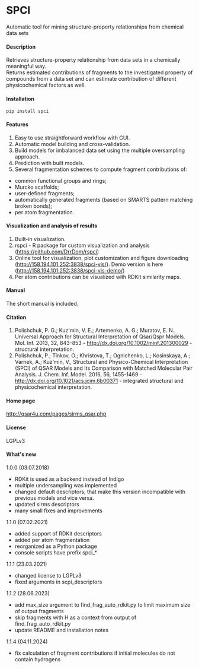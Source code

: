 # SPCI

Automatic tool for mining structure-property relationships from chemical data sets

#### Description

Retrieves structure-property relationship from data sets in a chemically meaningful way.  
Returns estimated contributions of fragments to the investigated property of compounds from a data set and can estimate contribution of different physicochemical factors as well.

#### Installation

`pip install spci`

#### Features

1. Easy to use straightforward workflow with GUI.
2. Automatic model building and cross-validation.
3. Build models for imbalanced data set using the multiple oversampling approach.
4. Prediction with built models.
5. Several fragmentation schemes to compute fragment contributions of:
  - common functional groups and rings;  
  - Murcko scaffolds;  
  - user-defined fragments;  
  - automatically generated fragments (based on SMARTS pattern matching broken bonds);  
  - per atom fragmentation.

#### Visualization and analysis of results

1. Built-in visualization.
2. rspci - R package for custom visualization and analysis (https://github.com/DrrDom/rspci)
3. Online tool for visualization, plot customization and figure downloading (http://158.194.101.252:3838/spci-vis/). Demo version is here (http://158.194.101.252:3838/spci-vis-demo/)
4. Per atom contributions can be visualized with RDKit similarity maps.

#### Manual

The short manual is included.

#### Citation

1.	Polishchuk, P. G.; Kuz'min, V. E.; Artemenko, A. G.; Muratov, E. N., Universal Approach for Structural Interpretation of Qsar/Qspr Models. Mol. Inf. 2013, 32, 843-853 - http://dx.doi.org/10.1002/minf.201300029 - structural interpretation.
2.	Polishchuk, P.; Tinkov, O.; Khristova, T.; Ognichenko, L.; Kosinskaya, A.; Varnek, A.; Kuz’min, V., Structural and Physico-Chemical Interpretation (SPCI) of QSAR Models and Its Comparison with Matched Molecular Pair Analysis. J. Chem. Inf. Model. 2016, 56, 1455-1469 - http://dx.doi.org/10.1021/acs.jcim.6b00371 - integrated structural and physicochemical interpretation.

#### Home page

http://qsar4u.com/pages/sirms_qsar.php

#### License

LGPLv3

#### What's new

1.0.0 (03.07.2018)
- RDKit is used as a backend instead of Indigo
- multiple undersampling was implemented
- changed default descriptors, that make this version incompatible with previous models and vice versa.
- updated sirms descriptors
- many small fixes and improvements

1.1.0 (07.02.2021)
- added support of RDKit descriptors
- added per atom fragmentation
- reorganized as a Python package
- console scripts have prefix spci_*

1.1.1 (23.03.2021)
- changed license to LGPLv3
- fixed arguments in scpi_descriptors

1.1.2 (28.06.2023)
- add max_size argument to find_frag_auto_rdkit.py to limit maximum size of output fragments
- skip fragments with H as a context from output of find_frag_auto_rdkit.py
- update README and installation notes

1.1.4 (04.11.2024)
- fix calculation of fragment contributions if initial molecules do not contain hydrogens 
